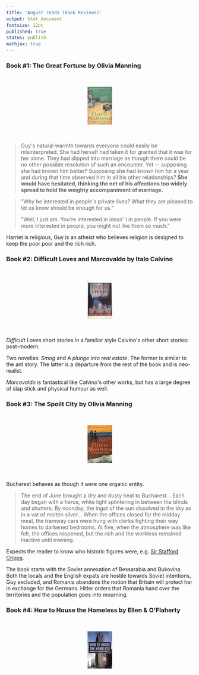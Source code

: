 ```yaml
---
title: 'August reads (Book Reviews)'
output: html_document
fontsize: 12pt
published: true
status: publish
mathjax: true
---
```


### Book #1: The Great Fortune by Olivia Manning

<br>
<p align="center"><img src="/figures/thegreatfortune.jpg" width="13%"></p>
<br>

> Guy's natural warmth towards everyone could easily be misinterpreted. She had herself had taken it for granted that it was for her alone. They had slipped into marriage as though there could be no other possible resolution of such an encounter. Yet -- supposing she had known him better? Supposing she had known him for a year and during that time observed him in all his other relationships? **She would have hesitated, thinking the net of his affections too widely spread to hold the weighty accompaniment of marriage.**

> "Why be interested in people's private lives? What they are pleased to let us know should be enough for us."
>
> "Well, I just am. You're interested in ideas' I in people. If you were more interested in people, you might not like them so much."

Harriet is religious, Guy is an atheist who believes religion is designed to keep the poor poor and the rich rich. 

### Book #2: Difficult Loves and Marcovaldo by Italo Calvino

<br>
<p align="center"><img src="/figures/difficultloves.jpg" width="13%"></p>
<br>

*Difficult Loves* short stories in a familiar style Calvino's other short stories: post-modern. 

Two novellas: *Smog* and *A plunge into real estate*. The former is similar to the ant story. The latter is a departure from the rest of the book and is neo-realist.

*Marcovaldo* is fantastical like Calvino's other works, but has a large degree of slap stick and physical humour as well. 

### Book #3: The Spoilt City by Olivia Manning

<br>
<p align="center"><img src="/figures/thespoiltcity.jpg" width="13%"></p>
<br>

Bucharest behaves as though it were one organic entity. 

> The end of June brought a dry and dusty heat to Bucharest... Each day began with a fierce, white light splintering in between the blinds and shutters. By noonday, the ingot of the sun dissolved in the sky as in a vat of molten silver... When the offices closed for the midday meal, the tramway cars were hung with clerks fighting their way homes to darkened bedrooms. At five, when the atmosphere was like felt, the offices reopened, but the rich and the workless remained inactive until evening.

Expects the reader to know who historic figures were, e.g. [Sir Stafford Cripps](https://en.wikipedia.org/wiki/Stafford_Cripps).

The book starts with the Soviet annexation of Bessarabia and Bukovina. Both the locals and the English expats are hostile towards Soviet intentions, Guy excluded, and Romania abandons the notion that Britain will protect her in exchange for the Germans. Hitler orders that Romania hand over the territories and the population goes into mourning. 




### Book #4: How to House the Homeless by Ellen & O'Flaherty

<br>
<p align="center"><img src="/figures/howtohouse.jpg" width="13%"></p>
<br>

